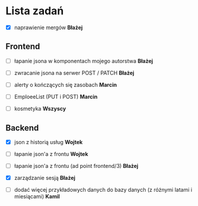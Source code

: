 # Lista zadań

- [x] naprawienie mergów **Błażej**

## Frontend

- [ ] łapanie jsona w komponentach mojego autorstwa **Błażej**

- [ ] zwracanie jsona na serwer POST / PATCH **Błażej**

- [ ] alerty o kończących się zasobach **Marcin**

- [ ] EmploeeList (PUT i POST) **Marcin** 

- [ ] kosmetyka **Wszyscy**

## Backend

- [x] json z historią usług **Wojtek**

- [ ] łapanie json'a z frontu **Wojtek**

- [ ] łapanie json'a z frontu (ad point frontend/3) **Błażej**

- [x] zarządzanie sesją **Błażej**

- [ ] dodać więcej przykładowych danych do bazy danych (z różnymi latami i miesiącami) **Kamil**
